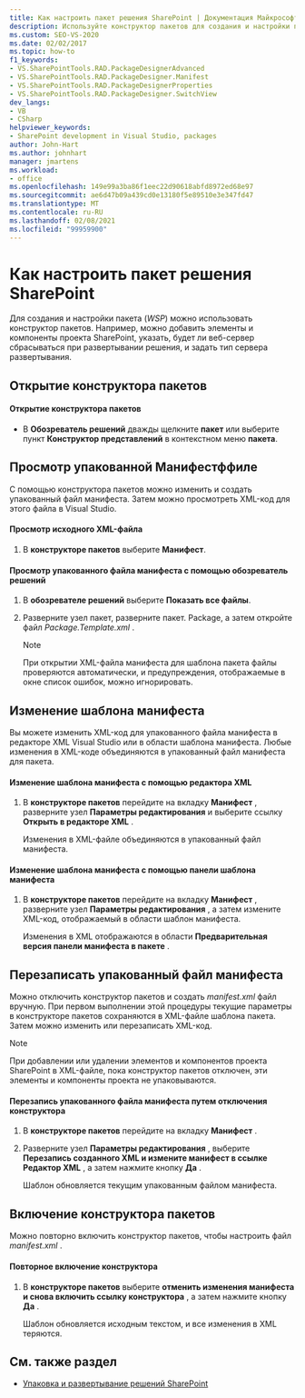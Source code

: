 ```yaml
---
title: Как настроить пакет решения SharePoint | Документация Майкрософт
description: Используйте конструктор пакетов для создания и настройки пакета решения SharePoint (. wsp). Просмотр или перезапись упакованного файла манифеста. Измените шаблон манифеста.
ms.custom: SEO-VS-2020
ms.date: 02/02/2017
ms.topic: how-to
f1_keywords:
- VS.SharePointTools.RAD.PackageDesignerAdvanced
- VS.SharePointTools.RAD.PackageDesigner.Manifest
- VS.SharePointTools.RAD.PackageDesignerProperties
- VS.SharePointTools.RAD.PackageDesigner.SwitchView
dev_langs:
- VB
- CSharp
helpviewer_keywords:
- SharePoint development in Visual Studio, packages
author: John-Hart
ms.author: johnhart
manager: jmartens
ms.workload:
- office
ms.openlocfilehash: 149e99a3ba86f1eec22d90618abfd8972ed68e97
ms.sourcegitcommit: ae6d47b09a439cd0e13180f5e89510e3e347fd47
ms.translationtype: MT
ms.contentlocale: ru-RU
ms.lasthandoff: 02/08/2021
ms.locfileid: "99959900"
---
```

# <a name="how-to-customize-a-sharepoint-solution-package"></a>Как настроить пакет решения SharePoint
  Для создания и настройки пакета (*WSP*) можно использовать конструктор пакетов. Например, можно добавить элементы и компоненты проекта SharePoint, указать, будет ли веб-сервер сбрасываться при развертывании решения, и задать тип сервера развертывания.

## <a name="open-the-package-designer"></a>Открытие конструктора пакетов

#### <a name="to-open-the-package-designer"></a>Открытие конструктора пакетов

- В **Обозреватель решений** дважды щелкните **пакет** или выберите пункт **Конструктор представлений** в контекстном меню **пакета**.

## <a name="view-the-packaged-manifestffile"></a>Просмотр упакованной Манифестффиле
 С помощью конструктора пакетов можно изменить и создать упакованный файл манифеста. Затем можно просмотреть XML-код для этого файла в Visual Studio.

#### <a name="to-view-the-xml-source-file"></a>Просмотр исходного XML-файла

1. В **конструкторе пакетов** выберите **Манифест**.

#### <a name="to-view-the-packaged-manifest-file-by-using-solution-explorer"></a>Просмотр упакованного файла манифеста с помощью обозреватель решений

1. В **обозревателе решений** выберите **Показать все файлы**.

2. Разверните узел пакет, разверните пакет. Package, а затем откройте файл *Package.Template.xml* .

    > [!NOTE]
    > При открытии XML-файла манифеста для шаблона пакета файлы проверяются автоматически, и предупреждения, отображаемые в окне список ошибок, можно игнорировать.

## <a name="change-the-manifest-template"></a>Изменение шаблона манифеста
 Вы можете изменить XML-код для упакованного файла манифеста в редакторе XML Visual Studio или в области шаблона манифеста. Любые изменения в XML-коде объединяются в упакованный файл манифеста для пакета.

#### <a name="to-change-the-manifest-template-by-using-the-xml-editor"></a>Изменение шаблона манифеста с помощью редактора XML

1. В **конструкторе пакетов** перейдите на вкладку **Манифест** , разверните узел **Параметры редактирования** и выберите ссылку **Открыть в редакторе XML** .

     Изменения в XML-файле объединяются в упакованный файл манифеста.

#### <a name="to-change-the-manifest-template-by-using-the-manifest-template-pane"></a>Изменение шаблона манифеста с помощью панели шаблона манифеста

1. В **конструкторе пакетов** перейдите на вкладку **Манифест** , разверните узел **Параметры редактирования** , а затем измените XML-код, отображаемый в области шаблон манифеста.

     Изменения в XML отображаются в области **Предварительная версия панели манифеста в пакете** .

## <a name="overwrite-the-packaged-manifest-file"></a>Перезаписать упакованный файл манифеста
 Можно отключить конструктор пакетов и создать *manifest.xml* файл вручную. При первом выполнении этой процедуры текущие параметры в конструкторе пакетов сохраняются в XML-файле шаблона пакета. Затем можно изменить или перезаписать XML-код.

> [!NOTE]
> При добавлении или удалении элементов и компонентов проекта SharePoint в XML-файле, пока конструктор пакетов отключен, эти элементы и компоненты проекта не упаковываются.

#### <a name="to-overwrite-packaged-manifest-file-by-disabling-the-designer"></a>Перезапись упакованного файла манифеста путем отключения конструктора

1. В **конструкторе пакетов** перейдите на вкладку **Манифест** .

2. Разверните узел **Параметры редактирования** , выберите **Перезапись созданного XML и измените манифест в ссылке Редактор XML** , а затем нажмите кнопку **Да** .

     Шаблон обновляется текущим упакованным файлом манифеста.

## <a name="enable-the-package-designer"></a>Включение конструктора пакетов
 Можно повторно включить конструктор пакетов, чтобы настроить файл *manifest.xml* .

#### <a name="to-re-enable-the-designer"></a>Повторное включение конструктора

1. В **конструкторе пакетов** выберите **отменить изменения манифеста и снова включить ссылку конструктора** , а затем нажмите кнопку **Да** .

     Шаблон обновляется исходным текстом, и все изменения в XML теряются.

## <a name="see-also"></a>См. также раздел
- [Упаковка и развертывание решений SharePoint](../sharepoint/packaging-and-deploying-sharepoint-solutions.md)
